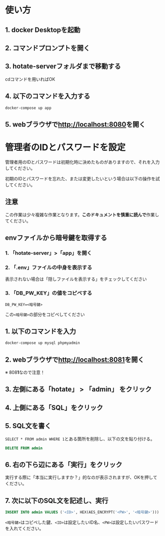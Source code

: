 # 使い方

## 1. docker Desktopを起動

## 2. コマンドプロンプトを開く

## 3. hotate-serverフォルダまで移動する

cdコマンドを用いればOK

## 4. 以下のコマンドを入力する

```bash
docker-compose up app
```

## 5. webブラウザで[http://localhost:8080](http://localhost:8080)を開く

# 管理者のIDとパスワードを設定

管理者用のIDとパスワードは初期化時に決めたものがありますので、それを入力してください。

初期のIDとパスワードを忘れた、または変更したいという場合は以下の操作を試してください。

## 注意

この作業は少々複雑な作業となります。**このドキュメントを慎重に読んで**作業してください。

## envファイルから暗号鍵を取得する

### 1. 「hotate-server」>「app」を開く

### 2. 「.env」ファイルの中身を表示する

表示されない場合は「隠しファイルを表示する」をチェックしてください

### 3. 「DB_PW_KEY」の値をコピペする

```
DB_PW_KEY=<暗号鍵>
```

この`<暗号鍵>`の部分をコピペしてください

## 1. 以下のコマンドを入力

```bash
docker-compose up mysql phpmyadmin
```

## 2. webブラウザで[http://localhost:8081](http://localhost:8081)を開く

※ 808**1**なので注意！

## 3. 左側にある「hotate」 > 「admin」 をクリック

## 4. 上側にある「SQL」をクリック

## 5. SQL文を書く

`SELECT * FROM admin WHERE 1`とある箇所を削除し、以下の文を貼り付ける。

```sql
DELETE FROM admin
```

## 6. 右の下ら辺にある「実行」をクリック

実行する際に「本当に実行しますか？」的なのが表示されますが、OKを押してください。

## 7. 次に以下のSQL文を記述し、実行

```sql
INSERT INTO admin VALUES ('<ID>', HEX(AES_ENCRYPT('<PW>', '<暗号鍵>')))
```

`<暗号鍵>`はコピペした鍵、`<ID>`は設定したいID名、`<PW>`は設定したいパスワードを入れてください。
